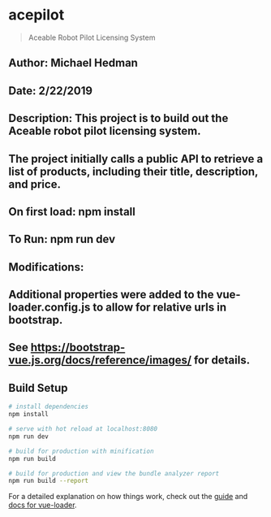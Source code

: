 # acepilot

> Aceable Robot Pilot Licensing System
####
##  Author: Michael Hedman
##  Date: 2/22/2019
##  Description:  This project is to build out the Aceable robot pilot licensing system.
##      The project initially calls a public API to retrieve a list of products, including their title, description, and price.
##      
##   On first load:  npm install
##   To Run:  npm run dev
##   Modifications:
##      Additional properties were added to the vue-loader.config.js to allow for relative urls in bootstrap.
##      See https://bootstrap-vue.js.org/docs/reference/images/ for details.
####

## Build Setup

``` bash
# install dependencies
npm install

# serve with hot reload at localhost:8080
npm run dev

# build for production with minification
npm run build

# build for production and view the bundle analyzer report
npm run build --report
```

For a detailed explanation on how things work, check out the [guide](http://vuejs-templates.github.io/webpack/) and [docs for vue-loader](http://vuejs.github.io/vue-loader).
